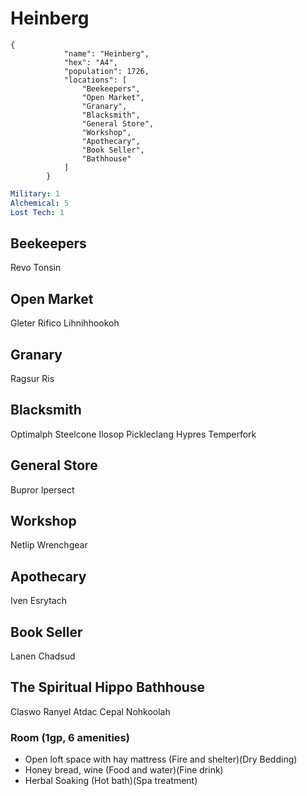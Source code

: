 # Heinberg

```
{
            "name": "Heinberg",
            "hex": "A4",
            "population": 1726,
            "locations": [
                "Beekeepers",
                "Open Market",
                "Granary",
                "Blacksmith",
                "General Store",
                "Workshop",
                "Apothecary",
                "Book Seller",
                "Bathhouse"
            ]
        }
```
```yml
Military: 1
Alchemical: 5
Lost Tech: 1
```

## Beekeepers
Revo Tonsin

## Open Market
Gleter Rifico
Lihnihhookoh

## Granary
Ragsur Ris

## Blacksmith
Optimalph Steelcone
Ilosop Pickleclang
Hypres Temperfork

## General Store
Bupror Ipersect

## Workshop
Netlip Wrenchgear

## Apothecary
Iven Esrytach

## Book Seller
Lanen Chadsud

## The Spiritual Hippo Bathhouse
Claswo Ranyel
Atdac Cepal
Nohkoolah

### Room (1gp, 6 amenities)
- Open loft space with hay mattress (Fire and shelter)(Dry Bedding)
- Honey bread, wine (Food and water)(Fine drink)
- Herbal Soaking (Hot bath)(Spa treatment)